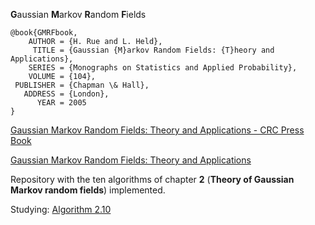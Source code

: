 **G**aussian **M**arkov **R**andom **F**ields

```
@book{GMRFbook,
    AUTHOR = {H. Rue and L. Held},
     TITLE = {Gaussian {M}arkov Random Fields: {T}heory and Applications},
    SERIES = {Monographs on Statistics and Applied Probability},
    VOLUME = {104},
 PUBLISHER = {Chapman \& Hall},
   ADDRESS = {London},
      YEAR = 2005
}
```

[Gaussian Markov Random Fields: Theory and Applications - CRC Press Book](https://www.crcpress.com/Gaussian-Markov-Random-Fields-Theory-and-Applications/Rue-Held/p/book/9781584884323)

[Gaussian Markov Random Fields: Theory and Applications](https://folk.ntnu.no/hrue/GMRF-book/)

Repository with the ten algorithms of chapter **2** (**Theory of Gaussian Markov random fields**) implemented.

Studying: [Algorithm 2.10](https://mynameislaure.github.io/stuff/gmrf/helpmepls.html)
